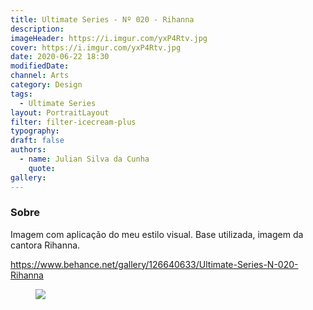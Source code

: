 ```yaml
---
title: Ultimate Series - Nº 020 - Rihanna
description:
imageHeader: https://i.imgur.com/yxP4Rtv.jpg
cover: https://i.imgur.com/yxP4Rtv.jpg
date: 2020-06-22 18:30
modifiedDate:
channel: Arts
category: Design
tags:
  - Ultimate Series
layout: PortraitLayout
filter: filter-icecream-plus
typography:
draft: false
authors:
  - name: Julian Silva da Cunha
    quote:
gallery:
---
```


### Sobre

Imagem com aplicação do meu estilo visual. Base utilizada, imagem da cantora Rihanna.

https://www.behance.net/gallery/126640633/Ultimate-Series-N-020-Rihanna

<figure>
<img src="https://i.imgur.com/yxP4Rtv.jpg" className="max-w-none mx-auto block"/>
</figure>
